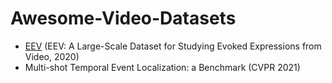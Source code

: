 # Awesome-Video-Datasets

* [EEV](https://github.com/google-research-datasets/eev) (EEV: A Large-Scale Dataset for Studying Evoked Expressions from Video, 2020)
* Multi-shot Temporal Event Localization: a Benchmark (CVPR 2021)
